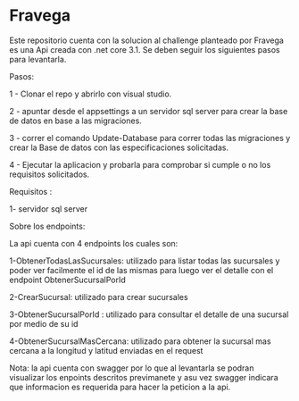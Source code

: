 # Fravega
Este repositorio cuenta con la solucion al challenge planteado por Fravega es una Api creada con .net core 3.1. Se deben seguir los siguientes pasos para levantarla.

Pasos:

1 - Clonar el repo y abrirlo con visual studio.

2 - apuntar desde el appsettings a un servidor sql server para crear la base de datos en base a las migraciones.

3 - correr el comando Update-Database para correr todas las migraciones y crear la Base de datos con las especificaciones solicitadas.

4 - Ejecutar la aplicacion y probarla para comprobar si cumple o no los requisitos solicitados.

Requisitos :

1- servidor sql server



Sobre los endpoints:

La api cuenta con 4 endpoints los cuales son:

1-ObtenerTodasLasSucursales: utilizado para listar todas las sucursales y poder ver facilmente el id de las mismas
para luego ver el detalle con el endpoint ObtenerSucursalPorId

2-CrearSucursal: utilizado para crear sucursales

3-ObtenerSucursalPorId : utilizado para consultar el detalle de una sucursal por medio de su id

4-ObtenerSucursalMasCercana: utilizado para obtener la sucursal mas cercana a la longitud y latitud enviadas en el request

Nota: la api cuenta con swagger por lo que al levantarla se podran visualizar los enpoints descritos previmanete y asu vez swagger indicara que
informacion es requerida para hacer la peticion a la api.
